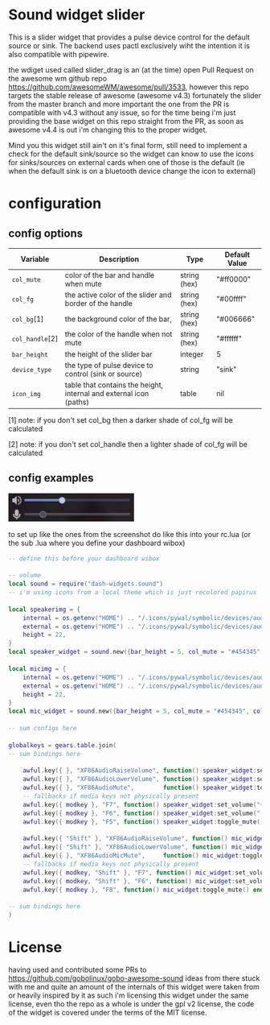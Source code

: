 # Sound widget slider

This is a slider widget that provides a pulse device control for the default source or sink.
The backend uses pactl exclusively wiht the intention it is also compatible with pipewire.

the wdiget used called slider_drag is an (at the time) open Pull Request on the awesome wm github
repo https://github.com/awesomeWM/awesome/pull/3533, however this repo targets the stable release
of awesome (awesome v4.3) fortunately the slider from the master branch and more important the one
from the PR is compatible with v4.3 without any issue, so for the time being i'm just providing the
base widget on this repo straight from the PR, as soon as awesome v4.4 is out i'm changing this to
the proper widget.

Mind you this widget still ain't on it's final form, still need to implement a check for the default
sink/source so the widget can know to use the icons for sinks/sources on external cards when one of
those is the default (ie when the default sink is on a bluetooth device change the icon to external)

# configuration

## config options

| Variable        | Description                                                        | Type         | Default Value |
| ---             | ---                                                                | ------       | ------        |
| `col_mute`      | color of the bar and handle when mute                              | string (hex) | "#ff0000"     |
| `col_fg`        | the active color of the slider and border of the handle            | string (hex) | "#00ffff"     |
| `col_bg`[1]     | the background color of the bar,                                   | string (hex) | "#006666"     |
| `col_handle`[2] | the color of the handle when not mute                              | string (hex) | "#ffffff"     |
| `bar_height`    | the height of the slider bar                                       | integer      | 5             |
| `device_type`   | the type of pulse device to control (sink or source)               | string       | "sink"        |
| `icon_img`      | table that contains the height, internal and external icon (paths) | table        | nil           |

[1] note: if you don't set col_bg then a darker shade of col_fg will be calculated

[2] note: if you don't set col_handle then a lighter shade of col_fg will be calculated

## config examples

<img src="../sliders.png">

to set up like the ones from the screenshot do like this into your rc.lua (or the sub .lua where you
define your dashboard wibox)

```lua
-- define this before your dashboard wibox

-- volume
local sound = require("dash-widgets.sound")
-- i'm using icons from a local theme which is just recolored papirus

local speakerimg = {
    internal = os.getenv("HOME") .. "/.icons/pywal/symbolic/devices/audio-speakers-symbolic.svg",
    external = os.getenv("HOME") .. "/.icons/pywal/symbolic/devices/audio-headphones-symbolic.svg",
    height = 22,
}
local speaker_widget = sound.new({bar_height = 5, col_mute = "#454345", col_fg = "#697EC2", icon_paths = speakerimg})

local micimg = {
    internal = os.getenv("HOME") .. "/.icons/pywal/symbolic/devices/audio-input-microphone-symbolic.svg",
    external = os.getenv("HOME") .. "/.icons/pywal/symbolic/devices/audio-input-microphone-symbolic.svg",
    height = 22,
}
local mic_widget = sound.new({bar_height = 5, col_mute = "#454345", col_fg = "#697EC2", device_type = "source", icon_paths = micimg})

-- sum configs here

globalkeys = gears.table.join(
-- sum bindings here

    awful.key({ }, "XF86AudioRaiseVolume", function() speaker_widget:set_volume("+", 5) end),
    awful.key({ }, "XF86AudioLowerVolume", function() speaker_widget:set_volume("-", 5) end),
    awful.key({ }, "XF86AudioMute",        function() speaker_widget:toggle_mute() end),
    -- fallbacks if media keys not physically present
    awful.key({ modkey }, "F7", function() speaker_widget:set_volume("+", 5) end, {description = "Raise Audio Volume", group = "volume"}),
    awful.key({ modkey }, "F6", function() speaker_widget:set_volume("-", 5) end, {description = "Lower Audio Volume", group = "volume"}),
    awful.key({ modkey }, "F5", function() speaker_widget:toggle_mute() end, {description = "Mute Audio", group = "volume"}),

    awful.key({ "Shift" }, "XF86AudioRaiseVolume", function() mic_widget:set_volume("+", 5) end),
    awful.key({ "Shift" }, "XF86AudioLowerVolume", function() mic_widget:set_volume("-", 5) end),
    awful.key({ }, "XF86AudioMicMute",     function() mic_widget:toggle_mute() end),
    -- fallbacks if media keys not physically present
    awful.key({ modkey, "Shift" }, "F7", function() mic_widget:set_volume("+", 5) end, {description = "Raise Microphone Volume", group = "volume"}),
    awful.key({ modkey, "Shift" }, "F6", function() mic_widget:set_volume("-", 5) end, {description = "Lower Microphone Volume", group = "volume"}),
    awful.key({ modkey }, "F8", function() mic_widget:toggle_mute() end, {description = "Mute Microphone", group = "volume"}),

-- sum bindings here
)
```

# License

having used and contributed some PRs to https://github.com/gobolinux/gobo-awesome-sound ideas from
there stuck with me and quite an amount of the internals of this widget were taken from or heavily
inspired by it as such i'm licensing this widget under the same license, even tho the repo as a
whole is under the gpl v2 license, the code of the widget is covered under the terms of the MIT
license.
